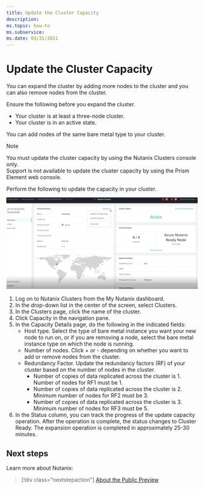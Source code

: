 ```yaml
---
title: Update the Cluster Capacity
description: 
ms.topic: how-to
ms.subservice:  
ms.date: 03/31/2021
---
```


# Update the Cluster Capacity

You can expand the cluster by adding more nodes to the cluster and you can also remove nodes from the cluster.

Ensure the following before you expand the cluster.

  - Your cluster is at least a three-node cluster.
  - Your cluster is in an active state.

You can add nodes of the same bare metal type to your cluster.

> [!NOTE]
> You must update the cluster capacity by using the Nutanix Clusters console only.  
Support is not available to update the cluster capacity by using the Prism Element web console.

Perform the following to update the capacity in your cluster.

![Update the cluster capacity](media/update-the-cluster-capacity/update-the-cluster-capacity.png)

1. Log on to Nutanix Clusters from the My Nutanix dashboard.
1. In the drop-down list in the center of the screen, select Clusters.
1. In the Clusters page, click the name of the cluster.
1. Click Capacity in the navigation pane.
1. In the Capacity Details page, do the following in the indicated fields:
    - Host type. Select the type of bare metal instance you want your new node to run 
on, or if you are removing a node, select the bare metal instance type on which 
the node is running.
    - Number of nodes. Click + or - depending on whether you want to add or remove 
nodes from the cluster.
    - Redundancy Factor. Update the redundancy factors (RF) of your cluster based 
on the number of nodes in the cluster.
        - Number of copies of data replicated across the cluster is 1. Number of 
nodes for RF1 must be 1.
        - Number of copies of data replicated across the cluster is 2. Minimum 
number of nodes for RF2 must be 3.
       - Number of copies of data replicated across the cluster is 3. Minimum number of nodes for RF3 must be 5.
1. In the Status column, you can track the progress of the update capacity operation. After 
the operation is complete, the status changes to Cluster Ready.
The expansion operation is completed in approximately 25-30 minutes.


## Next steps

Learn more about Nutanix:

> [!div class="nextstepaction"]
> [About the Public Preview](about-the-public-preview.md)
